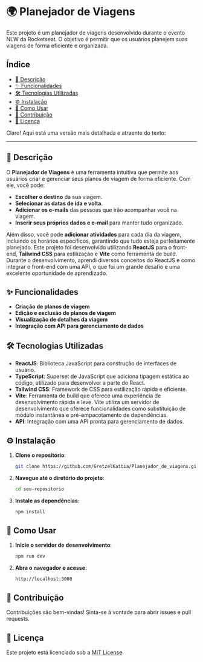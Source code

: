 # 🌍 Planejador de Viagens

Este projeto é um planejador de viagens desenvolvido durante o evento NLW da Rocketseat. 
O objetivo é permitir que os usuários planejem suas viagens de forma eficiente e organizada.

## Índice

- [📄 Descrição](#descrição)
- [✨ Funcionalidades](#funcionalidades)
- [🛠 Tecnologias Utilizadas](#tecnologias-utilizadas)
- [⚙️ Instalação](#instalação)
- [🚀 Como Usar](#como-usar)
- [🤝 Contribuição](#contribuição)
- [📜 Licença](#licença)

Claro! Aqui está uma versão mais detalhada e atraente do texto:

---

## 📄 Descrição

O **Planejador de Viagens** é uma ferramenta intuitiva que permite aos usuários criar e gerenciar seus planos de viagem de forma eficiente. 
Com ele, você pode:
- **Escolher o destino** da sua viagem.
- **Selecionar as datas de ida e volta**.
- **Adicionar os e-mails** das pessoas que irão acompanhar você na viagem.
- **Inserir seus próprios dados e e-mail** para manter tudo organizado.

Além disso, você pode **adicionar atividades** para cada dia da viagem, incluindo os horários específicos, 
garantindo que tudo esteja perfeitamente planejado.
Este projeto foi desenvolvido utilizando **ReactJS** para o front-end, **Tailwind CSS** para estilização e **Vite** como ferramenta de build. 
Durante o desenvolvimento, aprendi diversos conceitos do ReactJS e como integrar o front-end com uma API, 
o que foi um grande desafio e uma excelente oportunidade de aprendizado.

## ✨ Funcionalidades

- **Criação de planos de viagem**
- **Edição e exclusão de planos de viagem**
- **Visualização de detalhes da viagem**
- **Integração com API para gerenciamento de dados**

## 🛠 Tecnologias Utilizadas

- **ReactJS**: Biblioteca JavaScript para construção de interfaces de usuário.
- **TypeScript**: Superset de JavaScript que adiciona tipagem estática ao código, utilizado para desenvolver a parte do React.
- **Tailwind CSS**: Framework de CSS para estilização rápida e eficiente.
- **Vite**: Ferramenta de build que oferece uma experiência de desenvolvimento rápida e leve.
Vite utiliza um servidor de desenvolvimento que oferece funcionalidades como substituição de módulo instantânea e pré-empacotamento de dependências.
- **API**: Integração com uma API pronta para gerenciamento de dados.

## ⚙️ Instalação

1. **Clone o repositório**:
   ```bash
   git clone https://github.com/GretzelKattia/Planejador_de_viagens.git
   ```

2. **Navegue até o diretório do projeto**:
   ```bash
   cd seu-repositorio
   ```

3. **Instale as dependências**:
   ```bash
   npm install
   ```

## 🚀 Como Usar

1. **Inicie o servidor de desenvolvimento**:
   ```bash
   npm run dev
   ```

2. **Abra o navegador e acesse**:
   ```
   http://localhost:3000
   ```

## 🤝 Contribuição

Contribuições são bem-vindas! Sinta-se à vontade para abrir issues e pull requests.

## 📜 Licença

Este projeto está licenciado sob a [MIT License](LICENSE).


